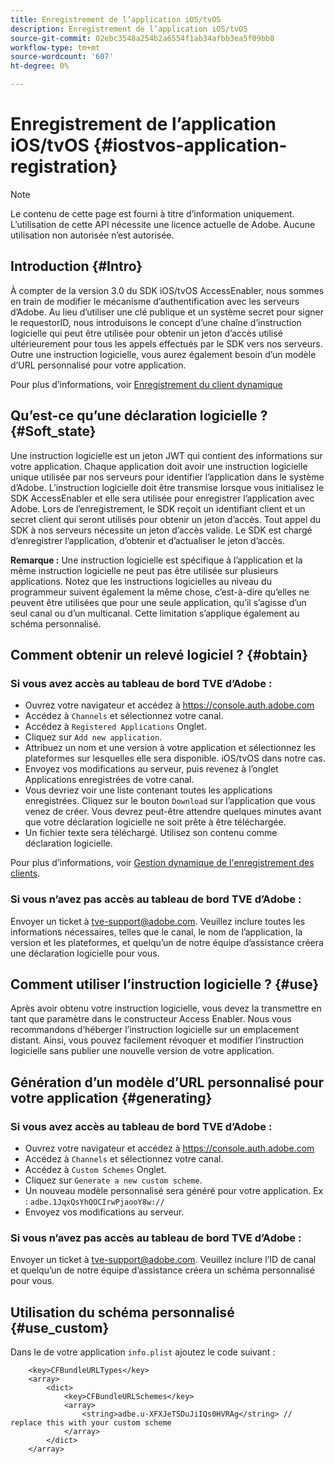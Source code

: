 ```yaml
---
title: Enregistrement de l’application iOS/tvOS
description: Enregistrement de l’application iOS/tvOS
source-git-commit: 02ebc3548a254b2a6554f1ab34afbb3ea5f09bb8
workflow-type: tm+mt
source-wordcount: '607'
ht-degree: 0%

---
```


# Enregistrement de l’application iOS/tvOS {#iostvos-application-registration}

>[!NOTE]
>
>Le contenu de cette page est fourni à titre d’information uniquement. L’utilisation de cette API nécessite une licence actuelle de Adobe. Aucune utilisation non autorisée n’est autorisée.

## Introduction {#Intro}

À compter de la version 3.0 du SDK iOS/tvOS AccessEnabler, nous sommes en train de modifier le mécanisme d’authentification avec les serveurs d’Adobe. Au lieu d’utiliser une clé publique et un système secret pour signer le requestorID, nous introduisons le concept d’une chaîne d’instruction logicielle qui peut être utilisée pour obtenir un jeton d’accès utilisé ultérieurement pour tous les appels effectués par le SDK vers nos serveurs. Outre une instruction logicielle, vous aurez également besoin d’un modèle d’URL personnalisé pour votre application.

Pour plus d’informations, voir [Enregistrement du client dynamique](/help/authentication/dynamic-client-registration.md)

## Qu’est-ce qu’une déclaration logicielle ? {#Soft_state}

Une instruction logicielle est un jeton JWT qui contient des informations sur votre application. Chaque application doit avoir une instruction logicielle unique utilisée par nos serveurs pour identifier l’application dans le système d’Adobe. L’instruction logicielle doit être transmise lorsque vous initialisez le SDK AccessEnabler et elle sera utilisée pour enregistrer l’application avec Adobe. Lors de l’enregistrement, le SDK reçoit un identifiant client et un secret client qui seront utilisés pour obtenir un jeton d’accès. Tout appel du SDK à nos serveurs nécessite un jeton d’accès valide. Le SDK est chargé d’enregistrer l’application, d’obtenir et d’actualiser le jeton d’accès.

**Remarque :** Une instruction logicielle est spécifique à l’application et la même instruction logicielle ne peut pas être utilisée sur plusieurs applications. Notez que les instructions logicielles au niveau du programmeur suivent également la même chose, c’est-à-dire qu’elles ne peuvent être utilisées que pour une seule application, qu’il s’agisse d’un seul canal ou d’un multicanal. Cette limitation s’applique également au schéma personnalisé.

## Comment obtenir un relevé logiciel ? {#obtain}

### Si vous avez accès au tableau de bord TVE d’Adobe :

- Ouvrez votre navigateur et accédez à <https://console.auth.adobe.com>
- Accédez à `Channels` et sélectionnez votre canal.
- Accédez à `Registered Applications` Onglet.
- Cliquez sur `Add new application`.
- Attribuez un nom et une version à votre application et sélectionnez les plateformes sur lesquelles elle sera disponible. iOS/tvOS dans notre cas.
- Envoyez vos modifications au serveur, puis revenez à l’onglet Applications enregistrées de votre canal.
- Vous devriez voir une liste contenant toutes les applications enregistrées. Cliquez sur le bouton   `Download` sur l’application que vous venez de créer. Vous devrez peut-être attendre quelques minutes avant que votre déclaration logicielle ne soit prête à être téléchargée.
- Un fichier texte sera téléchargé. Utilisez son contenu comme déclaration logicielle.

Pour plus d’informations, voir [Gestion dynamique de l&#39;enregistrement des clients](/help/authentication/dynamic-client-registration-management.md).

### Si vous n’avez pas accès au tableau de bord TVE d’Adobe :

Envoyer un ticket à <tve-support@adobe.com>. Veuillez inclure toutes les informations nécessaires, telles que le canal, le nom de l’application, la version et les plateformes, et quelqu’un de notre équipe d’assistance créera une déclaration logicielle pour vous.

## Comment utiliser l’instruction logicielle ? {#use}

Après avoir obtenu votre instruction logicielle, vous devez la transmettre en tant que paramètre dans le constructeur Access Enabler. Nous vous recommandons d’héberger l’instruction logicielle sur un emplacement distant. Ainsi, vous pouvez facilement révoquer et modifier l’instruction logicielle sans publier une nouvelle version de votre application.

## Génération d’un modèle d’URL personnalisé pour votre application {#generating}

### Si vous avez accès au tableau de bord TVE d’Adobe :

- Ouvrez votre navigateur et accédez à <https://console.auth.adobe.com>
- Accédez à `Channels` et sélectionnez votre canal.
- Accédez à `Custom Schemes` Onglet.
- Cliquez sur `Generate a new custom scheme`.
- Un nouveau modèle personnalisé sera généré pour votre application. Ex : `adbe.1JqxQsYhQOCIrwPjaooY8w://`
- Envoyez vos modifications au serveur.

### Si vous n’avez pas accès au tableau de bord TVE d’Adobe :

Envoyer un ticket à <tve-support@adobe.com>. Veuillez inclure l’ID de canal et quelqu’un de notre équipe d’assistance créera un schéma personnalisé pour vous.

## Utilisation du schéma personnalisé {#use_custom}

Dans le de votre application `info.plist` ajoutez le code suivant :

```plist
    <key>CFBundleURLTypes</key>
    <array>
        <dict>
            <key>CFBundleURLSchemes</key>
            <array>
                <string>adbe.u-XFXJeTSDuJiIQs0HVRAg</string> // replace this with your custom scheme
            </array>
        </dict>
    </array>
```
